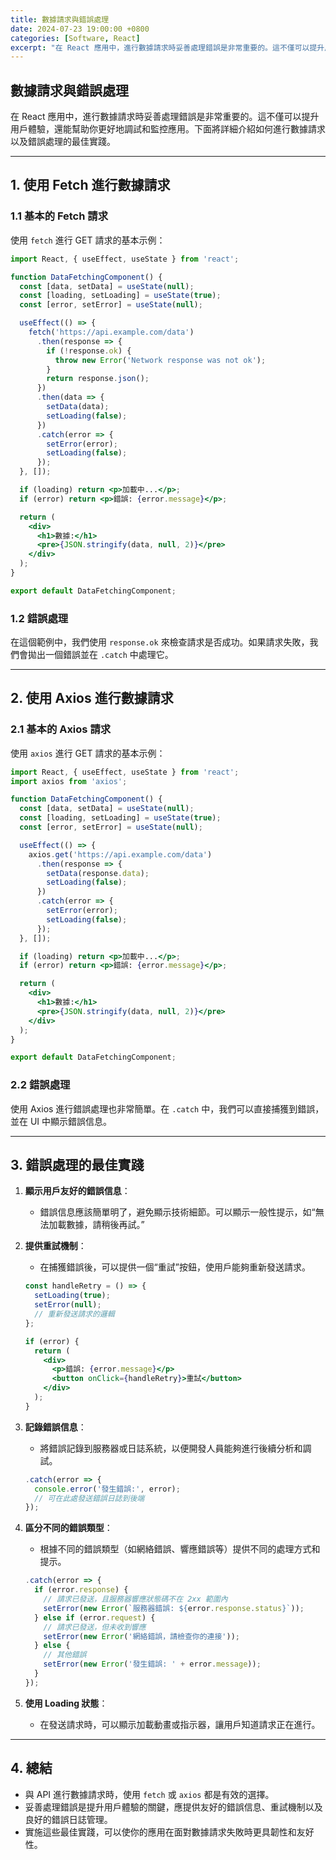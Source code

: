 ```yaml
---
title: 數據請求與錯誤處理
date: 2024-07-23 19:00:00 +0800
categories: [Software, React]
excerpt: "在 React 應用中，進行數據請求時妥善處理錯誤是非常重要的。這不僅可以提升用戶體驗，還能幫助你更好地調試和監控應用。下面將詳細介紹如何進行數據請求以及錯誤處理的最佳實踐"
---
```


## 數據請求與錯誤處理

在 React 應用中，進行數據請求時妥善處理錯誤是非常重要的。這不僅可以提升用戶體驗，還能幫助你更好地調試和監控應用。下面將詳細介紹如何進行數據請求以及錯誤處理的最佳實踐。

---

## 1. 使用 Fetch 進行數據請求

### 1.1 基本的 Fetch 請求

使用 `fetch` 進行 GET 請求的基本示例：

```jsx
import React, { useEffect, useState } from 'react';

function DataFetchingComponent() {
  const [data, setData] = useState(null);
  const [loading, setLoading] = useState(true);
  const [error, setError] = useState(null);

  useEffect(() => {
    fetch('https://api.example.com/data')
      .then(response => {
        if (!response.ok) {
          throw new Error('Network response was not ok');
        }
        return response.json();
      })
      .then(data => {
        setData(data);
        setLoading(false);
      })
      .catch(error => {
        setError(error);
        setLoading(false);
      });
  }, []);

  if (loading) return <p>加載中...</p>;
  if (error) return <p>錯誤: {error.message}</p>;

  return (
    <div>
      <h1>數據:</h1>
      <pre>{JSON.stringify(data, null, 2)}</pre>
    </div>
  );
}

export default DataFetchingComponent;
```

### 1.2 錯誤處理

在這個範例中，我們使用 `response.ok` 來檢查請求是否成功。如果請求失敗，我們會拋出一個錯誤並在 `.catch` 中處理它。

---

## 2. 使用 Axios 進行數據請求

### 2.1 基本的 Axios 請求

使用 `axios` 進行 GET 請求的基本示例：

```jsx
import React, { useEffect, useState } from 'react';
import axios from 'axios';

function DataFetchingComponent() {
  const [data, setData] = useState(null);
  const [loading, setLoading] = useState(true);
  const [error, setError] = useState(null);

  useEffect(() => {
    axios.get('https://api.example.com/data')
      .then(response => {
        setData(response.data);
        setLoading(false);
      })
      .catch(error => {
        setError(error);
        setLoading(false);
      });
  }, []);

  if (loading) return <p>加載中...</p>;
  if (error) return <p>錯誤: {error.message}</p>;

  return (
    <div>
      <h1>數據:</h1>
      <pre>{JSON.stringify(data, null, 2)}</pre>
    </div>
  );
}

export default DataFetchingComponent;
```

### 2.2 錯誤處理

使用 Axios 進行錯誤處理也非常簡單。在 `.catch` 中，我們可以直接捕獲到錯誤，並在 UI 中顯示錯誤信息。

---

## 3. 錯誤處理的最佳實踐

1. **顯示用戶友好的錯誤信息**：
   - 錯誤信息應該簡單明了，避免顯示技術細節。可以顯示一般性提示，如“無法加載數據，請稍後再試。”

2. **提供重試機制**：
   - 在捕獲錯誤後，可以提供一個“重試”按鈕，使用戶能夠重新發送請求。

   ```jsx
   const handleRetry = () => {
     setLoading(true);
     setError(null);
     // 重新發送請求的邏輯
   };

   if (error) {
     return (
       <div>
         <p>錯誤: {error.message}</p>
         <button onClick={handleRetry}>重試</button>
       </div>
     );
   }
   ```

3. **記錄錯誤信息**：
   - 將錯誤記錄到服務器或日誌系統，以便開發人員能夠進行後續分析和調試。

   ```javascript
   .catch(error => {
     console.error('發生錯誤:', error);
     // 可在此處發送錯誤日誌到後端
   });
   ```

4. **區分不同的錯誤類型**：
   - 根據不同的錯誤類型（如網絡錯誤、響應錯誤等）提供不同的處理方式和提示。

   ```javascript
   .catch(error => {
     if (error.response) {
       // 請求已發送，且服務器響應狀態碼不在 2xx 範圍內
       setError(new Error(`服務器錯誤: ${error.response.status}`));
     } else if (error.request) {
       // 請求已發送，但未收到響應
       setError(new Error('網絡錯誤，請檢查你的連接'));
     } else {
       // 其他錯誤
       setError(new Error('發生錯誤: ' + error.message));
     }
   });
   ```

5. **使用 Loading 狀態**：
   - 在發送請求時，可以顯示加載動畫或指示器，讓用戶知道請求正在進行。

---

## 4. 總結

- 與 API 進行數據請求時，使用 `fetch` 或 `axios` 都是有效的選擇。
- 妥善處理錯誤是提升用戶體驗的關鍵，應提供友好的錯誤信息、重試機制以及良好的錯誤日誌管理。
- 實施這些最佳實踐，可以使你的應用在面對數據請求失敗時更具韌性和友好性。
